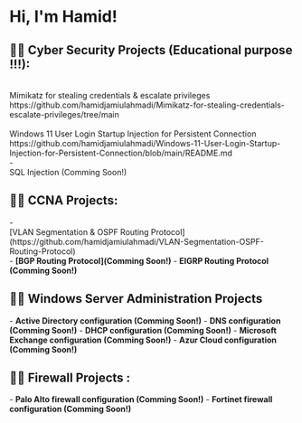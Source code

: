 <h1>Hi, I'm Hamid! </h1>
<h2>👨‍💻 Cyber Security Projects (Educational purpose !!!):</h2> 
<br /> Mimikatz for stealing credentials & escalate privileges https://github.com/hamidjamiulahmadi/Mimikatz-for-stealing-credentials-escalate-privileges/tree/main <br />
<br /> Windows 11 User Login Startup Injection for Persistent Connection https://github.com/hamidjamiulahmadi/Windows-11-User-Login-Startup-Injection-for-Persistent-Connection/blob/main/README.md <br />
- <br />SQL Injection (Comming Soon!)<br />

<h2>👨‍💻 CCNA Projects:</h2>
- <br />[VLAN Segmentation & OSPF Routing Protocol] (https://github.com/hamidjamiulahmadi/VLAN-Segmentation-OSPF-Routing-Protocol)<br />
-  <b>[BGP Routing Protocol](Comming Soon!)</b>
- <b>EIGRP Routing Protocol (Comming Soon!)</b>

<h2>👨‍💻 Windows Server Administration Projects</h2>
- <b>Active Directory configuration (Comming Soon!)</b>
- <b>DNS configuration (Comming Soon!)</b>
- <b>DHCP configuration (Comming Soon!)</b>
- <b>Microsoft Exchange configuration (Comming Soon!)</b>
- <b>Azur Cloud configuration (Comming Soon!)</b>

<h2>👨‍💻 Firewall Projects :</h2>
- <b>Palo Alto firewall configuration (Comming Soon!)</b>
- <b>Fortinet firewall configuration (Comming Soon!)</b>



[Email]: https://gmail.com/hamidjamiulahmadi
[linkedin]: https://linkedin.com/in/hamid-jamiulahmadi

<!--

Here are some ideas to get you started:

- 🔭 I’m currently working on ...
- 🌱 I’m currently learning ...
- 👯 I’m looking to collaborate on ...
- 🤔 I’m looking for help with ...
- 💬 Ask me about ...
- 📫 How to reach me: ...
- 😄 Pronouns: ...
- ⚡ Fun fact: ...
-->
